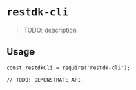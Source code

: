 # `restdk-cli`

> TODO: description

## Usage

```
const restdkCli = require('restdk-cli');

// TODO: DEMONSTRATE API
```
